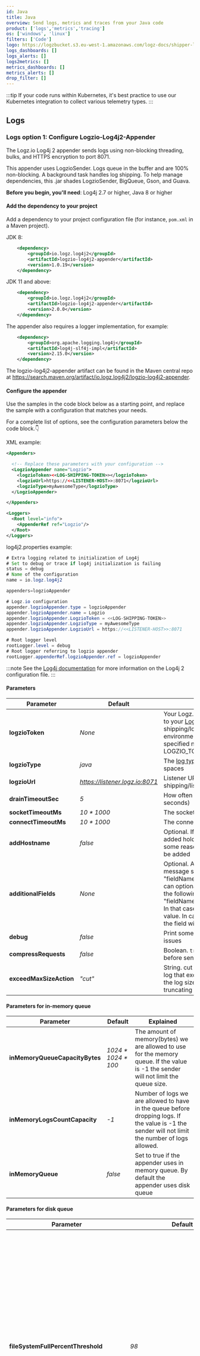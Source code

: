 ```yaml
---
id: Java
title: Java 
overview: Send logs, metrics and traces from your Java code
product: ['logs','metrics','tracing']
os: ['windows', 'linux']
filters: ['Code']
logo: https://logzbucket.s3.eu-west-1.amazonaws.com/logz-docs/shipper-logos/java.svg
logs_dashboards: []
logs_alerts: []
logs2metrics: []
metrics_dashboards: []
metrics_alerts: []
drop_filter: []
---
```


:::tip
If your code runs within Kubernetes, it's best practice to use our Kubernetes integration to collect various telemetry types.
:::

## Logs 

### Logs option 1: Configure Logzio-Log4j2-Appender

The Logz.io Log4j 2 appender sends logs using non-blocking threading, bulks, and HTTPS encryption to port 8071.

This appender uses LogzioSender.
Logs queue in the buffer and are 100% non-blocking.
A background task handles log shipping.
To help manage dependencies, this .jar shades LogzioSender, BigQueue, Gson, and Guava.

**Before you begin, you'll need**:
Log4j 2.7 or higher,
Java 8 or higher

 

#### Add the dependency to your project

Add a dependency to your project configuration file (for instance, `pom.xml` in a Maven project). 

JDK 8:
```xml
    <dependency>
        <groupId>io.logz.log4j2</groupId>
        <artifactId>logzio-log4j2-appender</artifactId>
        <version>1.0.19</version>
    </dependency>
```

JDK 11 and above:
```xml
    <dependency>
        <groupId>io.logz.log4j2</groupId>
        <artifactId>logzio-log4j2-appender</artifactId>
        <version>2.0.0</version>
    </dependency>
```

The appender also requires a logger implementation, for example:
```xml
    <dependency>
        <groupId>org.apache.logging.log4j</groupId>
        <artifactId>log4j-slf4j-impl</artifactId>
        <version>2.15.0</version>
    </dependency>
```

The logzio-log4j2-appender artifact can be found in the Maven central repo at https://search.maven.org/artifact/io.logz.log4j2/logzio-log4j2-appender.

#### Configure the appender

Use the samples in the code block below as a starting point, and replace the sample with a configuration that matches your needs.

For a complete list of options, see the configuration parameters below the code block.👇

XML example:

```xml
<Appenders>

  <!-- Replace these parameters with your configuration -->
  <LogzioAppender name="Logzio">
    <logzioToken><<LOG-SHIPPING-TOKEN>></logzioToken>
    <logzioUrl>https://<<LISTENER-HOST>>:8071</logzioUrl>
    <logzioType>myAwesomeType</logzioType>
  </LogzioAppender>

</Appenders>

<Loggers>
  <Root level="info">
    <AppenderRef ref="Logzio"/>
  </Root>
</Loggers>
```

log4j2.properties example:

```java
# Extra logging related to initialization of Log4j
# Set to debug or trace if log4j initialization is failing
status = debug
# Name of the configuration
name = io.logz.log4j2

appenders=logzioAppender

# Logz.io configuration
appender.logzioAppender.type = logzioAppender
appender.logzioAppender.name = Logzio
appender.logzioAppender.LogzioToken = <<LOG-SHIPPING-TOKEN>>
appender.logzioAppender.LogzioType = myAwesomeType
appender.logzioAppender.LogzioUrl = https://<<LISTENER-HOST>>:8071

# Root logger level
rootLogger.level = debug
# Root logger referring to logzio appender
rootLogger.appenderRef.logzioAppender.ref = logzioAppender
```


:::note
See the [Log4j documentation](https://logging.apache.org/log4j/2.x/manual/configuration.html) for more information on the Log4j 2 configuration file.
:::
 

#### Parameters
| Parameter          | Default                              | Explained  |
| ------------------ | ------------------------------------ | ----- |
| **logzioToken**              | *None*                                 | Your Logz.io log shipping token securely directs the data to your [Logz.io account](https://app.logz.io/#/dashboard/settings/manage-tokens/log-shipping). {@include: ../../_include/log-shipping/log-shipping-token.html} Begin with `$` to use an environment variable or system property with the specified name. For example, `$LOGZIO_TOKEN` uses the LOGZIO_TOKEN environment variable. | Required |
| **logzioType**               | *java*                                 | The [log type](https://support.logz.io/hc/en-us/articles/209486049-What-is-Type-) for that appender, it must not contain any spaces |
| **logzioUrl**               | *https://listener.logz.io:8071*                                 | Listener URL and port.    {@include: ../../_include/log-shipping/listener-var.html}  | `https://listener.logz.io:8071` |
| **drainTimeoutSec**       | *5*                                    | How often the appender should drain the queue (in seconds) |
| **socketTimeoutMs**       | *10 * 1000*                                    | The socket timeout during log shipment |
| **connectTimeoutMs**       | *10 * 1000*                                    | The connection timeout during log shipment |
| **addHostname**       | *false*                                    | Optional. If true, then a field named 'hostname' will be added holding the host name of the machine. If from some reason there's no defined hostname, this field won't be added |
| **additionalFields**       | *None*                                    | Optional. Allows to add additional fields to the JSON message sent. The format is "fieldName1=fieldValue1;fieldName2=fieldValue2". You can optionally inject an environment variable value using the following format: "fieldName1=fieldValue1;fieldName2=$ENV_VAR_NAME". In that case, the environment variable should be the only value. In case the environment variable can't be resolved, the field will be omitted. |
| **debug**       | *false*                                    | Print some debug messages to stdout to help to diagnose issues |
| **compressRequests**       | *false*                                    | Boolean. `true` if logs are compressed in gzip format before sending. `false` if logs are sent uncompressed. |
| **exceedMaxSizeAction**       | *"cut"*                                    | String. cut to truncate the message field or drop to drop log that exceed the allowed maximum size for logzio. If the log size exceeding the maximum size allowed after truncating the message field, the log will be dropped. |

#### Parameters for in-memory queue
| Parameter          | Default                              | Explained  |
| ------------------ | ------------------------------------ | ----- |
| **inMemoryQueueCapacityBytes**       | *1024 * 1024 * 100*                                | The amount of memory(bytes) we are allowed to use for the memory queue. If the value is -1 the sender will not limit the queue size.|
| **inMemoryLogsCountCapacity**       | *-1*                                | Number of logs we are allowed to have in the queue before dropping logs. If the value is -1 the sender will not limit the number of logs allowed.|
| **inMemoryQueue**       | *false*                                | Set to true if the appender uses in memory queue. By default the appender uses disk queue|


#### Parameters for disk queue
| Parameter          | Default                              | Explained  |
| ------------------ | ------------------------------------ | ----- |
| **fileSystemFullPercentThreshold** | *98*                                   | The percent of used file system space at which the sender will stop queueing. When we will reach that percentage, the file system in which the queue is stored will drop all new logs until the percentage of used space drops below that threshold. Set to -1 to never stop processing new logs |
| **gcPersistedQueueFilesIntervalSeconds**       | *30*                                    | How often the disk queue should clean sent logs from disk |
| **bufferDir**(deprecated, use queueDir)          | *System.getProperty("java.io.tmpdir")* | Where the appender should store the queue |
| **queueDir**          | *System.getProperty("java.io.tmpdir")* | Where the appender should store the queue |


#### Code Example

```java
import org.apache.logging.log4j.LogManager;
import org.apache.logging.log4j.Logger;

public class LogzioLog4j2Example {
  public static void main(String[] args) {
    Logger logger = LogManager.getLogger(LogzioLog4j2Example.class);

    logger.info("Testing logz.io!");
    logger.warn("Winter is coming");
  }
}
```

 

#### Troubleshooting

If you receive an error message regarding a missing appender, try adding the following configuration to the beginning and end of the configuration file:

```xml

<Configuration status="info" packages="io.logz.log4j2">

# Place the configuration from step 2

</Configuration>

```

#### MDC

When you add mapped diagnostic context (MDC) to your logs,
each key-value pair you define is added log lines while the thread is alive.

So this code sample...

```java
import org.apache.logging.log4j.LogManager;
import org.apache.logging.log4j.Logger;
import org.apache.logging.log4j.ThreadContext;

public class LogzioLog4j2Example {
  public static void main(String[] args) {
    Logger logger = LogManager.getLogger(LogzioLog4j2Example.class);
    ThreadContext.put("Key", "Value");
    logger.info("This log will hold the MDC data as well");
  }
}
```

...produces this log output.

```json
{
  "message": "This log will hold the MDC data as well",
  "Key": "Value",
  "Your log message follows": "..."
}
```

#### Markers

Markers are values you can use to tag and enrich log statements.

This code...

```java
import org.apache.logging.log4j.LogManager;
import org.apache.logging.log4j.Logger;
import org.apache.logging.log4j.Marker;
import org.apache.logging.log4j.MarkerManager;

public class LogzioLog4j2Example {
  public static void main(String[] args) {
    Logger logger = LogManager.getLogger(LogzioLog4j2Example.class);
    Marker marker = MarkerManager.getMarker("Fatal");
    logger.error(marker, "This line has a fatal error");
  }
}
```

...produces this log output.

```json
{
  "message": "This line has a fatal error",
  "Marker": "Fatal",
  "Your log message follows": "..."
}
```

  
### Logs option 2: Configure Logzio-Logback-Appender

Logback sends logs to your Logz.io account using non-blocking threading, bulks, and HTTPS encryption to port 8071.

This appender uses BigQueue implementation of persistent queue, so all logs are backed up to a local file system before being sent.
Once you send a log, it will be enqueued in the buffer and 100% non-blocking.
A background task handles the log shipment.
To help manage dependencies, this .jar shades BigQueue, Gson, and Guava.

**Before you begin, you'll need**:
Logback 1.1.7 or higher,
Java 8 or higher

 

#### Add the dependency to your project

Add a dependency to your project configuration file

#### Installation from Maven

In the `pom.xml` add the following dependencies:

JDK 11 and above:
```
<dependency>
    <groupId>io.logz.logback</groupId>
    <artifactId>logzio-logback-appender</artifactId>
    <version>2.0.0</version>
</dependency>
```


JDK 8 and above:
```
<dependency>
    <groupId>io.logz.logback</groupId>
    <artifactId>logzio-logback-appender</artifactId>
    <version>1.0.29</version>
</dependency>
```

Logback appender also requires logback classic:
```
<dependency>
    <groupId>ch.qos.logback</groupId>
    <artifactId>logback-classic</artifactId>
    <version>1.2.7</version>
</dependency>
```

The logzio-log4j2-appender artifact can be found in the Maven central repo at https://search.maven.org/artifact/io.logz.log4j2/logzio-log4j2-appender.


#### Configure the appender

Use the samples in the code block below as a starting point, and replace the sample with a configuration that matches your needs.

For a complete list of options, see the configuration parameters below the code block.👇

:::note
See the [Logback documentation](https://logback.qos.ch/manual/configuration.html) for more information on the Logback configuration file.
:::
 

```xml
<!-- Use debug=true here if you want to see output from the appender itself -->
<!-- Use line=true here if you want to see the line of code that generated this log -->
<configuration>
    <!-- Use shutdownHook so that we can close gracefully and finish the log drain -->
    <shutdownHook class="ch.qos.logback.core.hook.DelayingShutdownHook"/>
    <appender name="LogzioLogbackAppender" class="io.logz.logback.LogzioLogbackAppender">
        <token>yourlogziopersonaltokenfromsettings</token>
        <logzioType>myAwesomeType</logzioType>
        <logzioUrl>https://listener.logz.io:8071</logzioUrl>
        <filter class="ch.qos.logback.classic.filter.ThresholdFilter">
            <level>INFO</level>
        </filter>
    </appender>
    <root level="debug">
        <!-- IMPORTANT: This line is required -->
        <appender-ref ref="LogzioLogbackAppender"/>
    </root>
</configuration>
```

If you want to output `debug` messages, include the `debug` parameter into the code as follows:


```xml
<configuration>
  <!-- Closes gracefully and finishes the log drain -->
  <shutdownHook class="ch.qos.logback.core.hook.DelayingShutdownHook"/>

  <appender name="LogzioLogbackAppender" class="io.logz.logback.LogzioLogbackAppender">
    <!-- Replace these parameters with your configuration -->
    <token><<LOG-SHIPPING-TOKEN>></token>
    <logzioUrl>https://<<LISTENER-HOST>>:8071</logzioUrl>
    <logzioType>myType</logzioType>
	<debug>true</debug>

    <filter class="ch.qos.logback.classic.filter.ThresholdFilter">
      <level>INFO</level>
    </filter>
  </appender>

  <root level="debug">
    <!-- IMPORTANT: This line is required -->
    <appender-ref ref="LogzioLogbackAppender"/>
  </root>
</configuration>
```

#### Parameters

| Parameter | Description | Required/Default |
|---|---|---|
| token | Your Logz.io log shipping token securely directs the data to your [Logz.io account](https://app.logz.io/#/dashboard/settings/manage-tokens/log-shipping). {@include: ../../_include/log-shipping/log-shipping-token.html} Begin with `$` to use an environment variable or system property with the specified name. For example, `$LOGZIO_TOKEN` uses the LOGZIO_TOKEN environment variable. | Required |
| logzioUrl | Listener URL and port.    {@include: ../../_include/log-shipping/listener-var.html}  | `https://listener.logz.io:8071` |
| logzioType | The [log type](https://docs.logz.io/user-guide/log-shipping/built-in-log-types.html), shipped as `type` field. Used by Logz.io for consistent parsing. Can't contain spaces. | `java` |
| addHostname | Indicates whether to add `hostname` field to logs. This field holds the machine's host name.    Set to `true` to include hostname. Set to `false` to leave it off. If a host name can't be found, this field is not added. | `false` |
| additionalFields | Adds fields to the JSON message output, formatted as `field1=value1;field2=value2`.    Use `$` to inject an environment variable value, such as `field2=$VAR_NAME`. The environment variable should be the only value in the key-value pair. If the environment variable can't be resolved, the field is omitted. | N/A |
| bufferDir | Filepath where the appender stores the buffer. | `System.getProperty("java.io.tmpdir")` |
| compressRequests | Boolean. Set to `true` if you're sending gzip-compressed logs. Set to `false` if sending uncompressed logs. | `false` |
| connectTimeout  | Connection timeout during log shipment, in milliseconds. | `10 * 1000` |
| debug  | Boolean. Set to `true` to print debug messages to stdout. | `false` |
| drainTimeoutSec   | How often the appender drains the buffer, in seconds. | `5` |
| fileSystemFullPercentThreshold   | Integer. Identifies a maximum file system usage, in percent. Set to `-1` to disable.    If the file system storage exceeds this threshold, the appender stops buffering and drops all new logs. Buffering resumes if used space drops below the threshold. | `98` |
| format   | Set to `json` if the log message is to be sent as JSON, so that each JSON node is a field in Logz.io. Set to `text` to send the log message as plain text. | `text` |
| line   | Boolean. Set to `true` to print the line number of the code that generated this log message. Set to `false` to leave the line number out. | `false` |
| socketTimeout | Socket timeout during log shipment, in milliseconds. | `10 * 1000` |


#### Code sample

```java
import org.slf4j.Logger;
import org.slf4j.LoggerFactory;

public class LogzioLogbackExample {
  public static void main(String[] args) {
    Logger logger = LoggerFactory.getLogger(LogzioLogbackExample.class);

      logger.info("Testing logz.io!");
      logger.warn("Winter is coming");
  }
}
```

 

#### More options

You can optionally add mapped diagnostic context (MDC)
and markers to your logs.

#### MDC

You  can add Mapped Diagnostic Context (MDC) to your logs.
Each key-value pair you define is added log lines while the thread is alive.

So this code sample...

```java
import org.slf4j.Logger;
import org.slf4j.LoggerFactory;
import org.slf4j.MDC;

public class LogzioLogbackExample {
  public static void main(String[] args) {
    Logger logger = LoggerFactory.getLogger(LogzioLogbackExample.class);

    MDC.put("Key", "Value");
    logger.info("This log will hold the MDC data as well");
  }
}
```

...produces this log output.

```json
{
  "message": "This log will hold the MDC data as well",
  "Key": "Value",
  "Your log message follows": "..."
}
```

#### Markers

Markers are values you can use to tag and enrich log statements.

This code...

```java
import org.slf4j.Logger;
import org.slf4j.LoggerFactory;
import org.slf4j.Marker;

public class LogzioLogbackExample {

  public static void main(String[] args) {
    Logger logger = LoggerFactory.getLogger(LogzioLogbackExample.class);

    Marker marker = MarkerFactory.getMarker("Fatal");
    logger.error(marker, "This line has a fatal error");
  }
}
```

...produces this log output.

```json
{
  "message": "This line has a fatal error",
  "Marker": "Fatal",
  "Your log message follows": "..."
}
```
  
#### Troubleshooting
  
If the log appender does not ship logs, add `<inMemoryQueue>true</inMemoryQueue>` and `<inMemoryQueueCapacityBytes>-1</inMemoryQueueCapacityBytes>` to the configuration file as follows:
  
```xml
<configuration>
  <!-- Closes gracefully and finishes the log drain -->
  <shutdownHook class="ch.qos.logback.core.hook.DelayingShutdownHook"/>

  <appender name="LogzioLogbackAppender" class="io.logz.logback.LogzioLogbackAppender">
    <!-- Replace these parameters with your configuration -->
    <token><<LOG-SHIPPING-TOKEN>></token>
    <logzioUrl><<LISTENER-HOST>>:8071</logzioUrl>
    <logzioType>myType</logzioType>

    <filter class="ch.qos.logback.classic.filter.ThresholdFilter">
      <level>INFO</level>
    </filter>
    <inMemoryQueue>true</inMemoryQueue> 
    <inMemoryQueueCapacityBytes>-1</inMemoryQueueCapacityBytes>
  </appender>

  <root level="debug">
    <!-- IMPORTANT: This line is required -->
    <appender-ref ref="LogzioLogbackAppender"/>
  </root>
</configuration>
```
  
## Metrics
### Usage

#### Via maven

```xml
<dependency>
    <groupId>io.logz.micrometer</groupId>
    <artifactId>micrometer-registry-logzio</artifactId>
    <version>1.0.2</version>
</dependency>
```

#### Via gradle groovy

```groovy
implementation 'io.logz.micrometer:micrometer-registry-logzio:1.0.2'
```

#### Via gradle Kotlin

```kotlin
implementation("io.logz.micrometer:micrometer-registry-logzio:1.0.2")
```

#### Import in your package

```java
import io.micrometer.logzio.LogzioConfig;
import io.micrometer.logzio.LogzioMeterRegistry;
```

#### Quick start

Replace the placeholders in the code (indicated by the double angle brackets `<< >>`) to match your specifics.

| Environment variable | Description |Required/Default|
|---|---|---|
|`<<LISTENER-HOST>>`|  The full Logz.io Listener URL for for your region, configured to use port **8052** for http traffic, or port **8053** for https traffic (example: https://listener.logz.io:8053). For more details, see the [regions page](https://docs.logz.io/user-guide/accounts/account-region.html) in logz.io docs | Required|
|`<<PROMETHEUS-METRICS-SHIPPING-TOKEN>>`| The Logz.io Prometheus Metrics account token. Find it under **Settings > Manage accounts**. [Look up your Metrics account token.](https://docs.logz.io/user-guide/accounts/finding-your-metrics-account-token/)  | Required|
|interval | The interval in seconds, to push metrics to Logz.io **Note that your program will need to run for at least one interval for the metrics to be sent**  | Required|

#### In your package

```java
package your_package;
import io.micrometer.core.instrument.*;
import io.micrometer.core.instrument.Timer;
import io.micrometer.logzio.LogzioConfig;
import io.micrometer.logzio.LogzioMeterRegistry;

class MicrometerLogzio {

   public static void main(String[] args) {
       // initilize config
      LogzioConfig logzioConfig = new LogzioConfig() {
         @Override
         public String get(String key) {
            return null;
         }
         @Override
         public String uri() {
           return "https://<<LISTENER-HOST>>";
           // example:
           // return "https://listener.logz.io:8053"; 
         }
         
         @Override
         public String token() {
            return "<<PROMETHEUS-METRICS-SHIPPING-TOKEN>>";
         }

         @Override
         public Duration step() {
           return Duration.ofSeconds(<<interval>>);
           // example:
           // return Duration.ofSeconds(30);                    
         }
         @Override
         public Hashtable<String, String> includeLabels() {
             return new Hashtable<>();
         }
         @Override
         public Hashtable<String, String> excludeLabels() {
             return new Hashtable<>();
      };
      // Initialize registry
       LogzioMeterRegistry registry = new LogzioMeterRegistry(logzioConfig, Clock.SYSTEM);
       // Define tags (labels)
       ArrayList<Tag> tags = new ArrayList<>();
       tags.add(Tag.of("env","dev-micrometer"));

      // Create counter
      Counter counter = Counter
              .builder("counter_example")
              .description("a description of what this counter does") // optional
              .tags(tags) // optional
              .register(registry);
      // Increment your counter
      counter.increment(); 
      counter.increment(2); 
   }
}
```

#### Common tags

You can attach common tags to your registry that will be added to all metrics reported, for example:

```java
// Initialize registry
LogzioMeterRegistry registry = new LogzioMeterRegistry(logzioConfig, Clock.SYSTEM);
// Define tags (labels)
registry.config().commonTags("key", "value");
```

#### Filter labels

You can the `includeLabels` or `excludeLabels` functions to filter your metrics by labels.

#### Include

Take for example this following usage, In your `LogzioConfig()` constructor:

```java
@Override
public Hashtable<String, String> includeLabels() {
    Hashtable<String, String> includeLabels = new Hashtable<>();
    includeLabels.put("__name__", "my_counter_abc_total|my_second_counter_abc_total");
    includeLabels.put("k1", "v1");
    return includeLabels;
}
```
The registry will keep only metrics with the label `__name__` matching the regex `my_counter_abc_total|my_second_counter_abc_total`, and with the label `k1` matching the regex `v1`.

#### Exclude

In your `LogzioConfig()` constructor

```java
@Override
public Hashtable<String, String> excludeLabels() {
    Hashtable<String, String> excludeLabels = new Hashtable<>();
    excludeLabels.put("__name__", "my_counter_abc_total|my_second_counter_abc_total");
    excludeLabels.put("k1", "v1");
    return excludeLabels;
}
```

The registry will drop all metrics with the label `__name__` matching the regex `my_counter_abc_total|my_second_counter_abc_total`, and with the label `k1` matching the regex `v1`.


#### Meter binders

Micrometer provides a set of binders for monitoring JVM metrics out of the box, for example:

```java
// Initialize registry
LogzioMeterRegistry registry = new LogzioMeterRegistry(logzioConfig, Clock.SYSTEM);

// Gauges buffer and memory pool utilization
new JvmMemoryMetrics().bindTo(registry);
// Gauges max and live data size, promotion and allocation rates, and times GC pauses
new JvmGcMetrics().bindTo(registry);
// Gauges current CPU total and load average.
new ProcessorMetrics().bindTo(registry);
// Gauges thread peak, number of daemon threads, and live threads
new JvmThreadMetrics().bindTo(registry);
// Gauges loaded and unloaded classes
new ClassLoaderMetrics().bindTo(registry);

// File descriptor metrics gathered by the JVM
new FileDescriptorMetrics(tags).bindTo(registry);
// Gauges The uptime and start time of the Java virtual machine
new UptimeMetrics(tags).bindTo(registry);

// Counter of logging events
new LogbackMetrics().bindTo(registry);
new Log4j2Metrics().bindTo(registry);
```

For more information about other binders check out [Micrometer-core](https://github.com/micrometer-metrics/micrometer/tree/main/micrometer-core/src/main/java/io/micrometer/core/instrument/binder) Github repo.

#### Types of metrics 

Refer to the Micrometer [documentation](https://micrometer.io/docs/concepts) for more details.


| Name | Behavior | 
| ---- | ---------- | 
| Counter           | Metric value can only go up or be reset to 0, calculated per `counter.increment(value); ` call. |
| Gauge             | Metric value can arbitrarily increment or decrement, values can set automaticaly by tracking `Collection` size or set manually by `gauge.set(value)`  | 
| DistributionSummary | Metric values captured by the `summary.record(value)` function, the output is a distribution of `count`,`sum` and `max` for the recorded values during the push interval. |
| Timer       | Mesures timing, metric values can be recorded by `timer.record()` call. |

##### [Counter](https://micrometer.io/docs/concepts#_counters)

```java
Counter counter = Counter
        .builder("counter_example")
        .description("a description of what this counter does") // optional
        .tags(tags) // optional
        .register(registry);
// Increment your counter
counter.increment(); 
counter.increment(2); 
// The following metric will be created and sent to Logz.io: counter_example_total{env="dev"} 3
```

##### [Gauge](https://micrometer.io/docs/concepts#_gauges)

```java
// Create Gauge
List<String> cache = new ArrayList<>(4);
// Track list size
Gauge gauge = Gauge
        .builder("cache_size_gauge_example", cache, List::size)
        .tags(tags)
        .register(registry);
cache.add("1");
// The following metric will be created and sent to Logz.io: cache_size_gauge_example{env="dev"} 1
        
// Track map size
Map<String, Integer> map_gauge = registry.gaugeMapSize("map_gauge_example", tags, new HashMap<>());
map_gauge.put("key",1);
// The following metric will be created and sent to Logz.io: map_gauge_example{env="dev"} 1
        
// set value manually
AtomicInteger manual_gauge = registry.gauge("manual_gauge_example", new AtomicInteger(0));
manual_gauge.set(83);
// The following metric will be created and sent to Logz.io:: manual_gauge_example{env="dev"} 83
```

##### [DistributionSummary](https://micrometer.io/docs/concepts#_distribution_summaries)

```java
// Create DistributionSummary
DistributionSummary summary = DistributionSummary
        .builder("summary_example")
        .description("a description of what this summary does") // optional
        .tags(tags) // optional
        .register(registry);
// Record values to distributionSummary
summary.record(10);
summary.record(20);
summary.record(30);
// // The following metrics will be created and sent to Logz.io: 
// summary_example_count{env="dev"} 3
// summary_example_max{env="dev"} 30
// summary_example_sum{env="dev"} 60
```

##### [Timer](https://micrometer.io/docs/concepts#_timers)

```java
// Create Timer
Timer timer = Timer
        .builder("timer_example")
        .description("a description of what this timer does") // optional
        .tags(tags) // optional
        .register(registry);
// You can set a value manually
timer.record(1500,TimeUnit.MILLISECONDS);
// You can record the timing of a function
timer.record(()-> {
    try {
        Thread.sleep(1500);
    } catch (InterruptedException e) {
        e.printStackTrace();
    }
});
// The following metrics will be created and sent to Logz.io: 
// timer_example_duration_seconds_count{env="dev"} 2
// timer_example_duration_seconds_max{env="dev"} 1501
// timer_example_duration_seconds_sum{env="dev"} 3000
```



### Run your application

Run your application to start sending metrics to Logz.io.


### Check Logz.io for your metrics

Give your metrics some time to get from your system to ours, and then open [Metrics dashboard](https://app.logz.io/#/dashboard/metrics/discover?).


## Traces

Deploy this integration to enable automatic instrumentation of your Java application using OpenTelemetry.

### Manual configuration

This integration includes:

* Downloading the OpenTelemetry Java agent to your application host
* Installing the OpenTelemetry collector with Logz.io exporter
* Establishing communication between the agent and collector

On deployment, the Java agent automatically captures spans from your application and forwards them to the collector, which exports the data to your Logz.io account.

### Setup auto-instrumentation for your locally hosted Java application and send traces to Logz.io

**Before you begin, you'll need**:

* A Java application without instrumentation
* An active account with Logz.io
* Port `4317` available on your host system
* A name defined for your tracing service. You will need it to identify the traces in Logz.io.

<!-- info-box-start:info -->
:::note
This integration uses OpenTelemetry Collector Contrib, not the OpenTelemetry Collector Core.
:::
<!-- info-box-end -->


### Download Java agent

Download the latest version of the [OpenTelemetry Java agent](https://github.com/open-telemetry/opentelemetry-java-instrumentation/releases/latest/download/opentelemetry-javaagent.jar) to the host of your Java application.

### Download and configure OpenTelemetry collector

Create a dedicated directory on the host of your Java application and download the [OpenTelemetry collector](https://github.com/open-telemetry/opentelemetry-collector-contrib/releases/tag/v0.70.0) that is relevant to the operating system of your host.


After downloading the collector, create a configuration file `config.yaml` with the following parameters:

{@include: ../../_include/tracing-shipping/collector-config.md}

{@include: ../../_include/tracing-shipping/replace-tracing-token.html}


### Start the collector

Run the following command:

```shell
<path/to>/otelcontribcol_<VERSION-NAME> --config ./config.yaml
```
* Replace `<path/to>` with the path to the directory where you downloaded the collector.
* Replace `<VERSION-NAME>` with the version name of the collector applicable to your system, e.g. `otelcontribcol_darwin_amd64`.

### Attach the agent to the collector and run it

Run the following command from the directory of your Java application:

```shell
java -javaagent:<path/to>/opentelemetry-javaagent-all.jar \
     -Dotel.traces.exporter=otlp \
     -Dotel.metrics.exporter=none \
     -Dotel.resource.attributes=service.name=<YOUR-SERVICE-NAME> \
     -Dotel.exporter.otlp.endpoint=http://localhost:4317 \
     -jar target/*.jar
```

* Replace `<path/to>` with the path to the directory where you downloaded the agent.
* Replace `<YOUR-SERVICE-NAME>` with the name of your tracing service defined earlier.


### Controlling the number of spans

To limit the number of outgoing spans, you can use the sampling option in the Java agent.

The sampler configures whether spans will be recorded for any call to `SpanBuilder.startSpan`.

| System property                 | Environment variable            | Description                                                  |
|---------------------------------|---------------------------------|--------------------------------------------------------------|
| otel.traces.sampler              | OTEL_TRACES_SAMPLER              | The sampler to use for tracing. Defaults to `parentbased_always_on` |
| otel.traces.sampler.arg          | OTEL_TRACES_SAMPLER_ARG          | An argument to the configured tracer if supported, for example a ratio. |

Supported values for `otel.traces.sampler` are

- "always_on": AlwaysOnSampler
- "always_off": AlwaysOffSampler
- "traceidratio": TraceIdRatioBased. `otel.traces.sampler.arg` sets the ratio.
- "parentbased_always_on": ParentBased(root=AlwaysOnSampler)
- "parentbased_always_off": ParentBased(root=AlwaysOffSampler)
- "parentbased_traceidratio": ParentBased(root=TraceIdRatioBased). `otel.traces.sampler.arg` sets the ratio.

### Check Logz.io for your traces

Give your traces some time to get from your system to ours, and then open [Tracing](https://app.logz.io/#/dashboard/jaeger).